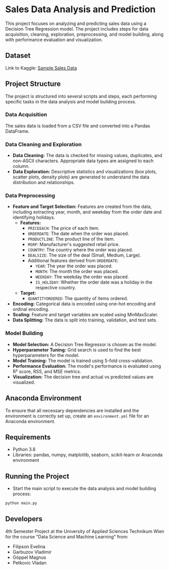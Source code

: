# Sales Data Analysis and Prediction

This project focuses on analyzing and predicting sales data using a Decision Tree Regression model. 
The project includes steps for data acquisition, cleaning, exploration, preprocessing, and model building, 
along with performance evaluation and visualization.

## Dataset

Link to Kaggle: [Sample Sales Data](https://www.kaggle.com/datasets/kyanyoga/sample-sales-data)

## Project Structure

The project is structured into several scripts and steps, each performing specific tasks in the data analysis 
and model building process.

### Data Acquisition

The sales data is loaded from a CSV file and converted into a Pandas DataFrame.

### Data Cleaning and Exploration

- **Data Cleaning:** The data is checked for missing values, duplicates, and non-ASCII characters. Appropriate data types 
  are assigned to each column.
- **Data Exploration:** Descriptive statistics and visualizations (box plots, scatter plots, density plots) are generated 
  to understand the data distribution and relationships.

### Data Preprocessing

- **Feature and Target Selection:** Features are created from the data, including extracting year, month, and weekday from the order date and identifying holidays.
  - **Features:**
    - `PRICEEACH`: The price of each item.
    - `ORDERDATE`: The date when the order was placed.
    - `PRODUCTLINE`: The product line of the item.
    - `MSRP`: Manufacturer's suggested retail price.
    - `COUNTRY`: The country where the order was placed.
    - `DEALSIZE`: The size of the deal (Small, Medium, Large).
    - Additional features derived from `ORDERDATE`:
      - `YEAR`: The year the order was placed.
      - `MONTH`: The month the order was placed.
      - `WEEKDAY`: The weekday the order was placed.
      - `IS_HOLIDAY`: Whether the order date was a holiday in the respective country.
  - **Target:**
    - `QUANTITYORDERED`: The quantity of items ordered.
- **Encoding:** Categorical data is encoded using one-hot encoding and ordinal encoding.
- **Scaling:** Feature and target variables are scaled using MinMaxScaler.
- **Data Splitting:** The data is split into training, validation, and test sets.

### Model Building

- **Model Selection:** A Decision Tree Regressor is chosen as the model.
- **Hyperparameter Tuning:** Grid search is used to find the best hyperparameters for the model.
- **Model Training:** The model is trained using 5-fold cross-validation.
- **Performance Evaluation:** The model's performance is evaluated using R² score, RSS, and MSE metrics.
- **Visualization:** The decision tree and actual vs predicted values are visualized.

## Anaconda Environment

To ensure that all necessary dependencies are installed and the environment is correctly set up, 
create an `environment.yml` file for an Anaconda environment.

## Requirements

- Python 3.8
- Libraries: pandas, numpy, matplotlib, seaborn, scikit-learn or Anaconda environment

## Running the Project

- Start the main script to execute the data analysis and model building process:

```bash
python main.py
```

## Developers

4th Semester Project at the University of Applied Sciences Technikum Wien 
for the course "Data Science and Machine Learning" from:

- Filipson Evelina 
- Garbuzov Vladimir 
- Göppel Magnus 
- Petkovic Vladan